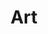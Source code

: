 ---
title: Art
cms_exclude: true
# url: art

# View
view: card

# Optional cover image (relative to `assets/media/` folder).
image:
  caption: ''
  filename: ''
---